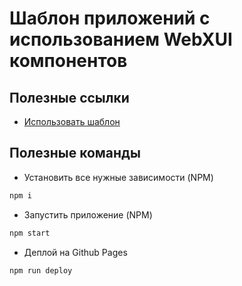 # Шаблон приложений с использованием WebXUI компонентов
## Полезные ссылки
* [Использовать шаблон](https://github.com/webx-ui/template/generate)

## Полезные команды
* Установить все нужные зависимости (NPM)
```bash
npm i
```

* Запустить приложение (NPM)
```bash
npm start
```

* Деплой на Github Pages
```bash
npm run deploy
```